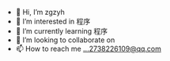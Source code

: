 - 👋 Hi, I’m zgzyh
- 👀 I’m interested in 程序
- 🌱 I’m currently learning 程序
- 💞️ I’m looking to collaborate on 
- 📫 How to reach me ...2738226109@qq.com

<!---
zgzyh/zgzyh is a ✨ special ✨ repository because its `README.md` (this file) appears on your GitHub profile.
You can click the Preview link to take a look at your changes.
--->
